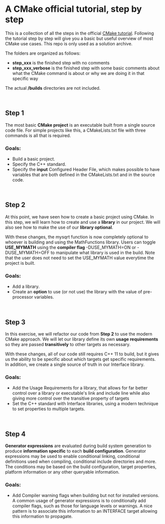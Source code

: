 # A CMake official tutorial, step by step

This is a collection of all the steps in the official [CMake tutorial](https://cmake.org/cmake/help/latest/guide/tutorial/). Following the tutorial step by step will give you a basic but useful overview of most CMake use cases. This repo is only used as a solution archive.

The folders are organized as follows:

- **step_xxx** is the finished step with no comments
- **step_xxx_verbose** is the finished step with some basic comments about what the CMake command is about or why we are doing it in that specific way

The actual **/builds** directories are not included.

<br>

## Step 1
The most basic **CMake project** is an executable built from a single source code file. For simple projects like this, a CMakeLists.txt file with three commands is all that is required.

### Goals:
- Build a basic project.
- Specify the C++ standard.
- Specify the **input** Configured Header File, which makes possible to have variables that are both defined in the CMakeLists.txt and in the source code.

<br>

## Step 2
At this point, we have seen how to create a basic project using CMake. In this step, we will learn how to create and use a **library** in our project. We will also see how to make the use of our **library optional**.

With these changes, the mysqrt function is now completely optional to whoever is building and using the MathFunctions library. Users can toggle **USE_MYMATH** using the **compiler flag** -DUSE_MYMATH=ON or -DUSE_MYMATH=OFF to manipulate what library is used in the build. Note that the user does not need to set the USE_MYMATH value everytime the project is built.

### Goals:
- Add a library.
- Create an **option** to use (or not use) the library with the value of pre-processor variables.

<br>

## Step 3
In this exercise, we will refactor our code from **Step 2** to use the modern CMake approach. We will let our library define its own **usage requirements** so they are passed **transitively** to other targets as necessary.

With these changes, all of our code still requires C++ 11 to build, but it gives us the ability to be specific about which targets get specific requirements. In addition, we create a single source of truth in our Interface library.

### Goals:
- Add the Usage Requirements for a library, that allows for far better control over a library or executable's link and include line while also giving more control over the transitive property of targets
- Set the C++ standard with Interface libraries, using a modern technique to set properties to multiple targets.

<br>

## Step 4
**Generator expressions** are evaluated during build system generation to produce **information specific** to each **build configuration**. Generator expressions may be used to enable conditional linking, conditional definitions used when compiling, conditional include directories and more. The conditions may be based on the build configuration, target properties, platform information or any other queryable information.

### Goals:
- Add Compiler warning flags when building but not for installed versions. A common usage of generator expressions is to conditionally add compiler flags, such as those for language levels or warnings. A nice pattern is to associate this information to an INTERFACE target allowing this information to propagate.